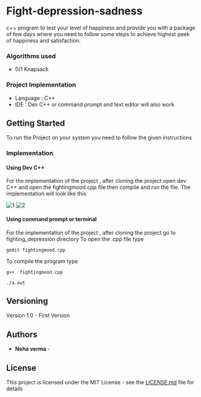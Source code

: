 # Fight-depression-sadness
c++ program to test your level of happiness and provide you with a package of few days where you need to follow some steps to achieve highest peek of happiness and satisfaction.


### Algorithms used 

* 0/1 Knapsack

 ### Project Implementation 
 
 * Language : C++
 * IDE : Dev C++ or command prompt and text editor will also work
 

 ## Getting Started
To run the Project on your system you need to follow the given instructions 

### Implementation

#### Using Dev C++
For the implementation of the project , after cloning the project open dev C++ and open the fightingmood.cpp file
then compile and run the file.
The implementation will look like this


![1](https://user-images.githubusercontent.com/54480699/66275448-4288fd80-e8a6-11e9-9555-7eb0063cbff2.PNG)
![2](https://user-images.githubusercontent.com/54480699/66275449-43219400-e8a6-11e9-90c2-9662b774afd2.PNG)

#### Using command prompt or terminal
For the implementation of the project , after cloning the project go to fighting_depression directory 
To open the .cpp file type
```
gedit fightingmood.cpp
```
To compile the program type
```
g++  fightingmood.cpp

./a.out
```

## Versioning

Version 1.0 - First Version

## Authors

* **Neha verma** - 

## License

This project is licensed under the MIT License - see the [LICENSE.md](LICENSE.md) file for details


